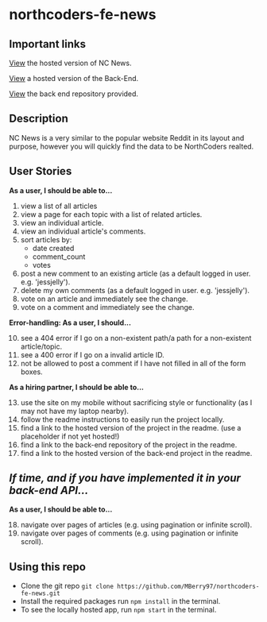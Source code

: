 # northcoders-fe-news

## Important links

[View](https://nc-news-react-project.netlify.app/) the hosted version of NC News.

[View](https://nc-news-api-fe.herokuapp.com/) a hosted version of the Back-End.

[View](https://github.com/MBerry97/fe-nc-news-api.git) the back end repository provided.

## Description

NC News is a very similar to the popular website Reddit in its layout and purpose, however you will quickly find the data to be NorthCoders realted.


## User Stories

**As a user, I should be able to...**

1. view a list of all articles
2. view a page for each topic with a list of related articles.
3. view an individual article.
4. view an individual article's comments.
5. sort articles by:
   - date created
   - comment_count
   - votes
6. post a new comment to an existing article (as a default logged in user. e.g. 'jessjelly').
7. delete my own comments (as a default logged in user. e.g. 'jessjelly').
8. vote on an article and immediately see the change.
9. vote on a comment and immediately see the change.

**Error-handling: As a user, I should...**

10. see a 404 error if I go on a non-existent path/a path for a non-existent article/topic.
11. see a 400 error if I go on a invalid article ID.
12. not be allowed to post a comment if I have not filled in all of the form boxes.

**As a hiring partner, I should be able to...**

13. use the site on my mobile without sacrificing style or functionality (as I may not have my laptop nearby).
14. follow the readme instructions to easily run the project locally.
15. find a link to the hosted version of the project in the readme. (use a placeholder if not yet hosted!)
16. find a link to the back-end repository of the project in the readme.
17. find a link to the hosted version of the back-end project in the readme.

## _If time, and if you have implemented it in your back-end API..._

**As a user, I should be able to...**

18. navigate over pages of articles (e.g. using pagination or infinite scroll).
19. navigate over pages of comments (e.g. using pagination or infinite scroll).

## Using this repo
* Clone the git repo `git clone https://github.com/MBerry97/northcoders-fe-news.git`
* Install the required packages run `npm install` in the terminal.
* To see the locally hosted app, run `npm start` in the terminal.
